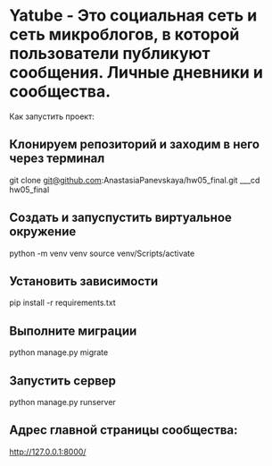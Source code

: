 # Yatube - Это социальная сеть и сеть микроблогов, в которой пользователи публикуют сообщения. Личные дневники и сообщества.

Как запустить проект:

## Клонируем репозиторий и заходим в него через терминал
git clone git@github.com:AnastasiaPanevskaya/hw05_final.git
___cd hw05_final

## Создать и запуспустить виртуальное окружение
python -m venv venv
source venv/Scripts/activate

## Установить зависимости 
pip install -r requirements.txt

## Выполните миграции
python manage.py migrate

## Запустить сервер 

python manage.py runserver

## Адрес главной страницы сообщества:
http://127.0.0.1:8000/


